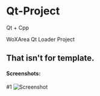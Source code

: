 # Qt-Project
Qt + Cpp

WoXArea Qt Loader Project

## That isn't for template.

#### Screenshots:

#1
![Screenshot](https://raw.githubusercontent.com/lib-Pluton/Qt-Project/master/Qt-Project/images/login.png)

